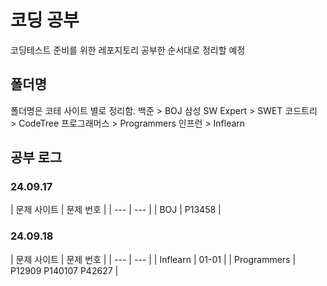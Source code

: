 # 코딩 공부
코딩테스트 준비를 위한 레포지토리
공부한 순서대로 정리할 예정

## 폴더명
폴더명은 코테 사이트 별로 정리함.
백준 > BOJ
삼성 SW Expert > SWET
코드트리 > CodeTree
프로그래머스 > Programmers
인프런 > Inflearn

## 공부 로그
### 24.09.17
| 문제 사이트 | 문제 번호 |
| *---* | *---* |
| BOJ | P13458 |

### 24.09.18
| 문제 사이트 | 문제 번호 |
| *---* | *---* |
| Inflearn | 01-01 |
| Programmers | P12909 P140107 P42627 |
